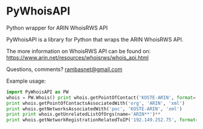 # PyWhoisAPI
Python wrapper for ARIN WhoisRWS API

PyWhoisAPI is a library for Python that wraps the ARIN WhoisRWS API.

The more information on WhoisRWS API can be found on: https://www.arin.net/resources/whoisrws/whois_api.html

Questions, comments? rambasnet@gmail.com

Example usage:

```python
import PyWhoisAPI as PW
whois = PW.Whois() print whois.getPointOfContact('KOSTE-ARIN', format='json')
print whois.getPointOfContactsAssociatedWith('org', 'ARIN', 'xml')
print whois.getNetworksAssociatedWith('poc', 'KOSTE-ARIN', 'xml')
print print whois.getUnrelatedListOfOrgs(name='ARIN**')**
print whois.getNetworkRegistrationRelatedToIP('192.149.252.75', format='json')
```
